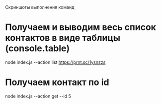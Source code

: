 Скриншоты выполнения команд

# Получаем и выводим весь список контактов в виде таблицы (console.table)
node index.js --action list
https://prnt.sc/1ysnzzs

# Получаем контакт по id
node index.js --action get --id 5
